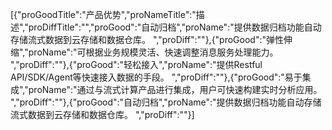 [{"proGoodTitle":"产品优势","proNameTitle":"描述","proDiffTitle":"","proGood":"自动归档","proName":"提供数据归档功能自动存储流式数据到云存储和数据仓库。                      ","proDiff":""},{"proGood":"弹性伸缩","proName":"可根据业务规模灵活、快速调整消息服务处理能力。                           ","proDiff":""},{"proGood":"轻松接入","proName":"提供Restful API/SDK/Agent等快速接入数据的手段。                         ","proDiff":""},{"proGood":"易于集成","proName":"通过与流式计算产品进行集成，用户可快速构建实时分析应用。                       ","proDiff":""},{"proGood":"自动归档","proName":"提供数据归档功能自动存储流式数据到云存储和数据仓库。                      ","proDiff":""}]